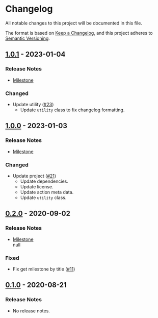 # Changelog

All notable changes to this project will be documented in this file.

The format is based on [Keep a Changelog](https://keepachangelog.com/en/1.0.0/),
and this project adheres to [Semantic Versioning](https://semver.org/spec/v2.0.0.html).

## [1.0.1](https://github.com/unity-game-framework-actions/milestone-changelog/releases/tag/1.0.1) - 2023-01-04  

### Release Notes

- [Milestone](https://github.com/unity-game-framework-actions/milestone-changelog/milestone/3?closed=1)  
    

### Changed

- Update utility ([#23](https://github.com/unity-game-framework-actions/milestone-changelog/issues/23))  
    - Update `utility` class to fix changelog formatting.

## [1.0.0](https://github.com/unity-game-framework-actions/milestone-changelog/releases/tag/1.0.0) - 2023-01-03  

### Release Notes

- [Milestone](https://github.com/unity-game-framework-actions/milestone-changelog/milestone/2?closed=1)  
    

### Changed

- Update project ([#21](https://github.com/unity-game-framework-actions/milestone-changelog/issues/21))  
    - Update dependencies.
    - Update license.
    - Update action meta data.
    - Update `utility` class.

## [0.2.0](https://github.com/unity-game-framework-actions/milestone-changelog/releases/tag/0.2.0) - 2020-09-02  

### Release Notes

- [Milestone](https://github.com/unity-game-framework-actions/milestone-changelog/milestone/1?closed=1)  
    null

### Fixed

- Fix get milestone by title ([#11](https://github.com/unity-game-framework-actions/milestone-changelog/pull/11))

## [0.1.0](https://github.com/unity-game-framework-actions/milestone-changelog/releases/tag/0.1.0) - 2020-08-21  

### Release Notes

- No release notes.



